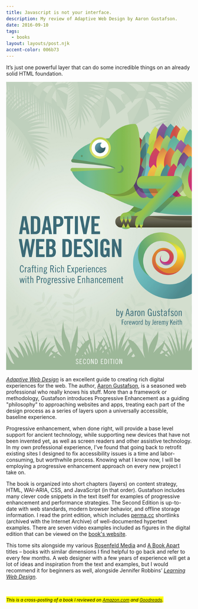 ```yaml
---
title: Javascript is not your interface.
description: My review of Adaptive Web Design by Aaron Gustafson.
date: 2016-09-10
tags:
  - books
layout: layouts/post.njk
accent-color: 006b73
---
```


<p class="lede">It&rsquo;s just one powerful layer that can do some incredible things on an already solid HTML&nbsp;foundation.</p>

<a href="http://adaptivewebdesign.info/"><img class="book" src="/img/post-images/adaptive-web-cover.jpg" alt="Cover of Adaptive Web Design" /></a>

[*Adaptive Web Design*](http://adaptivewebdesign.info/) is an excellent guide to creating rich digital experiences for the web. The author, [Aaron Gustafson](https://www.aaron-gustafson.com/), is a seasoned web professional who really knows his stuff. More than a framework or methodology, Gustafson introduces Progressive Enhancement as a guiding "philosophy" to approaching websites and apps, treating each part of the design process as a series of layers upon a universally accessible, baseline&nbsp;experience.

Progressive enhancement, when done right, will provide a base level support for ancient technology, while supporting new devices that have not been invented yet, as well as screen readers and other assistive technology. In my own professional experience, I've found that going back to retrofit existing sites I designed to fix accessibility issues is a time and labor-consuming, but worthwhile process. Knowing what I know now, I will be employing a progressive enhancement approach on every new project I take&nbsp;on.

The book is organized into short chapters (layers) on content strategy, HTML, WAI-ARIA, CSS, and JavaScript (in that order). Gustafson includes many clever code snippets in the text itself for examples of progressive enhancement and performance strategies. The Second Edition is up-to-date with web standards, modern browser behavior, and offline storage information. I read the print edition, which includes [perma.cc](http://perma.cc) shortlinks (archived with the Internet Archive) of well-documented hypertext examples. There are seven video examples included as figures in the digital edition that can be viewed on the [book's&nbsp;website](http://adaptivewebdesign.info/2nd-edition/videos/).

This tome sits alongside my various [Rosenfeld Media](http://rosenfeldmedia.com/) and [A Book Apart](http://abookapart.com/) titles &ndash; books with similar dimensions I find helpful to go back and refer to every few months. A web designer with a few years of experience will get a lot of ideas and inspiration from the text and examples, but I would recommend it for beginners as well, alongside Jennifer Robbins’ [*Learning Web&nbsp;Design*](http://www.learningwebdesign.com/).

&nbsp;

<mark>
<small><em>This is a cross-posting of a book I reviewed on <a href="https://www.amazon.com/gp/review/R3MB2MRMDDLDCW?ref_=glimp_1rv_cl">Amazon.com</a> and&nbsp;<a href="https://www.goodreads.com/book/show/28095620-adaptive-web-design">Goodreads</a>. </em></small>
</mark>